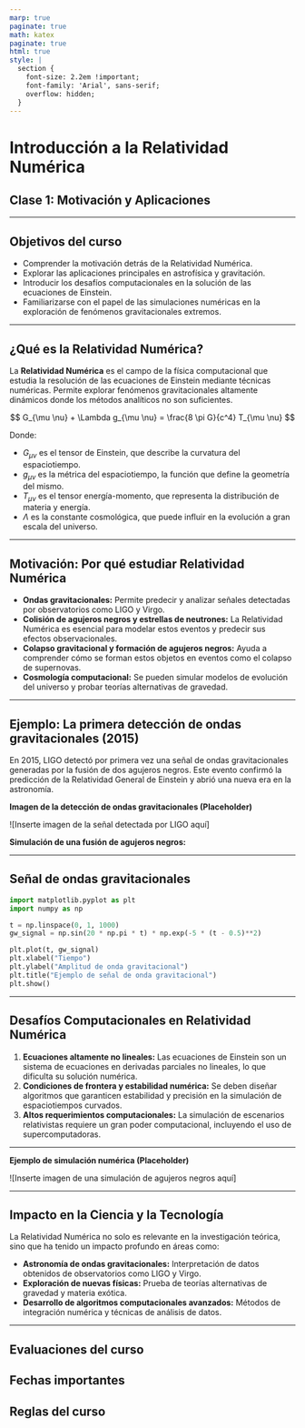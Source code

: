 ```yaml
---
marp: true
paginate: true
math: katex
paginate: true
html: true
style: |
  section {
    font-size: 2.2em !important;
    font-family: 'Arial', sans-serif;
    overflow: hidden;
  }
---
```


# **Introducción a la Relatividad Numérica**
## Clase 1: Motivación y Aplicaciones

---

## **Objetivos del curso**

- Comprender la motivación detrás de la Relatividad Numérica.
- Explorar las aplicaciones principales en astrofísica y gravitación.
- Introducir los desafíos computacionales en la solución de las ecuaciones de Einstein.
- Familiarizarse con el papel de las simulaciones numéricas en la exploración de fenómenos gravitacionales extremos.

---

## **¿Qué es la Relatividad Numérica?**

La **Relatividad Numérica** es el campo de la física computacional que estudia la resolución de las ecuaciones de Einstein mediante técnicas numéricas. Permite explorar fenómenos gravitacionales altamente dinámicos donde los métodos analíticos no son suficientes.

$$
G_{\mu \nu} + \Lambda g_{\mu \nu} = \frac{8 \pi G}{c^4} T_{\mu \nu}
$$

Donde:
- $G_{\mu \nu}$ es el tensor de Einstein, que describe la curvatura del espaciotiempo.
- $g_{\mu \nu}$ es la métrica del espaciotiempo, la función que define la geometría del mismo.
- $T_{\mu \nu}$ es el tensor energía-momento, que representa la distribución de materia y energía.
- $\Lambda$ es la constante cosmológica, que puede influir en la evolución a gran escala del universo.

---

## **Motivación: Por qué estudiar Relatividad Numérica**

- **Ondas gravitacionales:** Permite predecir y analizar señales detectadas por observatorios como LIGO y Virgo.
- **Colisión de agujeros negros y estrellas de neutrones:** La Relatividad Numérica es esencial para modelar estos eventos y predecir sus efectos observacionales.
- **Colapso gravitacional y formación de agujeros negros:** Ayuda a comprender cómo se forman estos objetos en eventos como el colapso de supernovas.
- **Cosmología computacional:** Se pueden simular modelos de evolución del universo y probar teorías alternativas de gravedad.

---

## **Ejemplo: La primera detección de ondas gravitacionales (2015)**

En 2015, LIGO detectó por primera vez una señal de ondas gravitacionales generadas por la fusión de dos agujeros negros. Este evento confirmó la predicción de la Relatividad General de Einstein y abrió una nueva era en la astronomía.

**Imagen de la detección de ondas gravitacionales (Placeholder)**

![Inserte imagen de la señal detectada por LIGO aquí] <!-- TODO: Agregar imagen real -->

**Simulación de una fusión de agujeros negros:**

---

## **Señal de ondas gravitacionales**

```python
import matplotlib.pyplot as plt
import numpy as np

t = np.linspace(0, 1, 1000)
gw_signal = np.sin(20 * np.pi * t) * np.exp(-5 * (t - 0.5)**2)

plt.plot(t, gw_signal)
plt.xlabel("Tiempo")
plt.ylabel("Amplitud de onda gravitacional")
plt.title("Ejemplo de señal de onda gravitacional")
plt.show()
```

---

## **Desafíos Computacionales en Relatividad Numérica**

1. **Ecuaciones altamente no lineales:** Las ecuaciones de Einstein son un sistema de ecuaciones en derivadas parciales no lineales, lo que dificulta su solución numérica.
2. **Condiciones de frontera y estabilidad numérica:** Se deben diseñar algoritmos que garanticen estabilidad y precisión en la simulación de espaciotiempos curvados.
3. **Altos requerimientos computacionales:** La simulación de escenarios relativistas requiere un gran poder computacional, incluyendo el uso de supercomputadoras.

---
**Ejemplo de simulación numérica (Placeholder)**

![Inserte imagen de una simulación de agujeros negros aquí] <!-- TODO: Agregar imagen real -->

---

## **Impacto en la Ciencia y la Tecnología**

La Relatividad Numérica no solo es relevante en la investigación teórica, sino que ha tenido un impacto profundo en áreas como:

- **Astronomía de ondas gravitacionales:** Interpretación de datos obtenidos de observatorios como LIGO y Virgo.
- **Exploración de nuevas físicas:** Prueba de teorías alternativas de gravedad y materia exótica.
- **Desarrollo de algoritmos computacionales avanzados:** Métodos de integración numérica y técnicas de análisis de datos.

---

## Evaluaciones del curso
## Fechas importantes
## Reglas del curso
